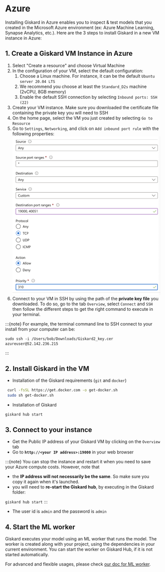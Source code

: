 # Azure

Installing Giskard in Azure enables you to inspect & test models that you created in the Microsoft Azure environment (ex: Azure Machine Learning, Synapse Analytics, etc.). Here are the 3 steps to install Giskard in a new VM instance in Azure:

## 1. Create a Giskard VM Instance in Azure

1. Select "Create a resource" and choose Virtual Machine
2. In the configuration of your VM, select the default configuration:
    1. Choose a Linux machine. For instance, it can be the default `Ubuntu server 20.04 LTS`
    2. We recommend you choose at least the `Standard_D2s` machine (2vCPU, 8GB memory)
    3. Enable the default SSH connection by selecting `Inbound ports: SSH (22)`
3. Create your VM instance. Make sure you downloaded the certificate file containing the private key you will need to SSH
4. On the home page, select the VM you just created by selecting `Go to Resource`
5. Go to `Settings`, `Networking`, and click on `Add inbound port rule` with the following properties:
   ![](<../../../../assets/image_(3).png>)
6. Connect to your VM in SSH by using the path of the **private key file** you downloaded. To do so, go to the tab `Overview`, select `Connect` and `SSH` then follow the different steps to get the right command to execute in your terminal.&#x20;

:::{note}
For example, the terminal command line to SSH connect to your install from your computer can be:

```
sudo ssh -i /Users/bob/Downloads/Giskard2_key.cer azureuser@52.142.236.215
```

:::

## 2. Install Giskard in the VM

* Installation of the Giskard requirements (`git` and `docker`)

```bash
 curl -fsSL https://get.docker.com -o get-docker.sh
 sudo sh get-docker.sh
```

* Installation of Giskard

```bash
giskard hub start
```

## 3. Connect to your instance

* Get the Public IP address of your Giskard VM by clicking on the `Overview` tab
* Go to **`http://<your IP address>:19000`** in your web browser

:::{note}
You can stop the instance and restart it when you need to save your Azure compute costs. However, note that&#x20;

* the **IP address will not necessarily be the same**. So make sure you copy it again when it's launched.
* you will need to **re-start the Giskard hub**, by executing in the Giskard folder:

&#x20;`giskard hub start`
:::

* The user id is `admin` and the password is `admin`

## 4. Start the ML worker

Giskard executes your model using an ML worker that runs the model. The worker is created along with your project, using the dependencies in your current environment. You can start the worker on Giskard Hub, if it is not started automatically.

For advanced and flexible usages, please check [our doc for ML worker](../../mlworker/index.md).  
